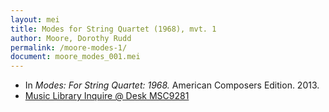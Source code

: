 ```yaml
---
layout: mei
title: Modes for String Quartet (1968), mvt. 1
author: Moore, Dorothy Rudd
permalink: /moore-modes-1/
document: moore_modes_001.mei
---
```


- In *Modes: For String Quartet: 1968.* American Composers Edition. 2013.
- <a href="https://tufts-primo.hosted.exlibrisgroup.com/permalink/f/bnf7qa/01TUN_ALMA21285436700003851" target="_blank">Music Library Inquire @ Desk MSC9281</a>
